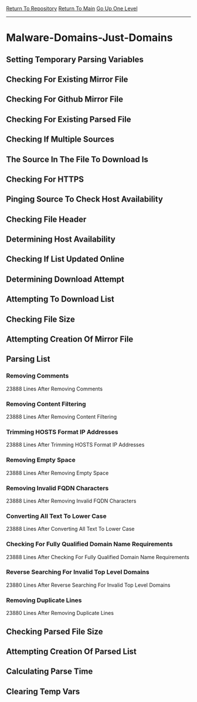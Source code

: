 [Return To Repository](https://github.com/deathbybandaid/piholeparser/)
[Return To Main](https://github.com/deathbybandaid/piholeparser/blob/master/RecentRunLogs/Mainlog.md)
[Go Up One Level](https://github.com/deathbybandaid/piholeparser/blob/master/RecentRunLogs/TopLevelScripts/30-Processing-External-Blacklists.md)
____________________________________
# Malware-Domains-Just-Domains
## Setting Temporary Parsing Variables
## Checking For Existing Mirror File
## Checking For Github Mirror File
## Checking For Existing Parsed File
## Checking If Multiple Sources
## The Source In The File To Download Is
## Checking For HTTPS
## Pinging Source To Check Host Availability
## Checking File Header
## Determining Host Availability
## Checking If List Updated Online
## Determining Download Attempt
## Attempting To Download List
## Checking File Size
## Attempting Creation Of Mirror File
## Parsing List
### Removing Comments
23888 Lines After Removing Comments
### Removing Content Filtering
23888 Lines After Removing Content Filtering
### Trimming HOSTS Format IP Addresses
23888 Lines After Trimming HOSTS Format IP Addresses
### Removing Empty Space
23888 Lines After Removing Empty Space
### Removing Invalid FQDN Characters
23888 Lines After Removing Invalid FQDN Characters
### Converting All Text To Lower Case
23888 Lines After Converting All Text To Lower Case
### Checking For Fully Qualified Domain Name Requirements
23888 Lines After Checking For Fully Qualified Domain Name Requirements
### Reverse Searching For Invalid Top Level Domains
23880 Lines After Reverse Searching For Invalid Top Level Domains
### Removing Duplicate Lines
23880 Lines After Removing Duplicate Lines
## Checking Parsed File Size
## Attempting Creation Of Parsed List
## Calculating Parse Time
## Clearing Temp Vars
